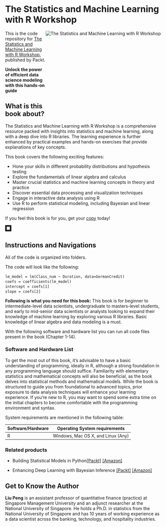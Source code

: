 # The Statistics and Machine Learning with R Workshop

<a href="https://www.packtpub.com/product/the-statistics-and-machine-learning-with-r-workshop/9781803240305?utm_source=github&utm_medium=repository&utm_id=9781803240305"><img src="https://content.packt.com/B11725/cover_image_small.png" alt="The Statistics and Machine Learning with R Workshop" height="256px" align="right"></a>

This is the code repository for [The Statistics and Machine Learning with R Workshop](https://www.packtpub.com/product/the-statistics-and-machine-learning-with-r-workshop/9781803240305?utm_source=github&utm_medium=repository&utm_id=9781803240305), published by Packt.

**Unlock the power of efficient data science modeling with this hands-on guide**

## What is this book about?
The Statistics and Machine Learning with R Workshop is a comprehensive resource packed with insights into statistics and machine learning, along with a deep dive into R libraries. The learning experience is further enhanced by practical examples and hands-on exercises that provide explanations of key concepts.

This book covers the following exciting features: 
* Hone your skills in different probability distributions and hypothesis testing
* Explore the fundamentals of linear algebra and calculus
* Master crucial statistics and machine learning concepts in theory and practice
* Discover essential data processing and visualization techniques
* Engage in interactive data analysis using R
* Use R to perform statistical modeling, including Bayesian and linear regression

If you feel this book is for you, get your [copy](https://www.amazon.com/dp/180324030X) today!

<a href="https://www.packtpub.com/?utm_source=github&utm_medium=banner&utm_campaign=GitHubBanner"><img src="https://raw.githubusercontent.com/PacktPublishing/GitHub/master/GitHub.png" 
alt="https://www.packtpub.com/" border="5" /></a>


## Instructions and Navigations
All of the code is organized into folders.

The code will look like the following:
```
lm_model = lm(Class_num ~ Duration, data=GermanCredit)
coefs = coefficients(lm_model)
intercept = coefs[1]
slope = coefs[2]
```


**Following is what you need for this book:**
This book is for beginner to intermediate-level data scientists, undergraduate to masters-level students, and early to mid-senior data scientists or analysts looking to expand their knowledge of machine learning by exploring various R libraries. Basic knowledge of linear algebra and data modeling is a must.	

With the following software and hardware list you can run all code files present in the book (Chapter 1-14).


### Software and Hardware List

To get the most out of this book, it’s advisable to have a basic understanding of programming, ideally
in R, although a strong foundation in any programming language should suffice. Familiarity with
elementary statistics and mathematical concepts will also be beneficial, as the book delves into statistical
methods and mathematical models. While the book is structured to guide you from foundational to
advanced topics, prior exposure to data analysis techniques will enhance your learning experience. If you’re new to R, you may want to spend some extra time on the initial chapters to become comfortable with the programming environment and syntax.

System requirements are mentioned in the following table:

| Software/Hardware                              | Operating System requirements      |
| ------------------------------------           | -----------------------------------|
| R                                              | Windows, Mac OS X, and Linux (Any) |



### Related products <Other books you may enjoy>
* Building Statistical Models in Python[[Packt]](https://www.packtpub.com/product/Building-Statistical-Models-in-Python/9781800565661) [[Amazon]](https://www.amazon.com/dp/1804614289)

* Enhancing Deep Learning with Bayesian Inference [[Packt]](https://www.packtpub.com/product/Enhancing-Deep-Learning-with-Bayesian-Inference/9781803246888) [[Amazon]](https://www.amazon.com/dp/180324688X)

## Get to Know the Author
**Liu Peng**
is an assistant professor of quantitative finance (practice) at Singapore Management University
and an adjunct researcher at the National University of Singapore. He holds a Ph.D. in statistics from
the National University of Singapore and has 10 years of working experience as a data scientist across
the banking, technology, and hospitality industries.
